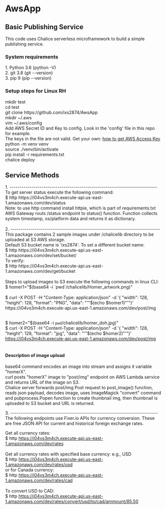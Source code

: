 # AwsApp
<h2>Basic Publishing Service</h2>
This code uses Chalice serverless microframework to build a simple publishing service. 

<h3> System requirements </h3>
<p> 
1. Python 3.6  (python -V)<br>
2. git 3.8 (git --version)<br>
3. pip 9 (pip --version)<br>
</p>
<h3> Setup steps for Linux RH</h3>
<p>
mkdir test<br>
cd test<br>
git clone https://github.com/ixs2874/AwsApp <br>
mkdir ~/.aws<br>
vim ~/.aws/config<br>
Add AWS Secret ID and Key to config. Look in the 'config' file in this repo for example. <br>
The keys in the file are not valid.  Get your own: <a href="http://docs.aws.amazon.com/toolkit-for-eclipse/v1/user-guide/setup-credentials.html"> how to get AWS Access Key </a><br>
python -m venv venv<br>
source ./venv/bin/activate<br>
pip install -r requirements.txt<br>
chalice deploy<br>
</p>

<h2> Service Methods</h2>
1. --------------------------------------------------------------------------<br>
To get server status execute the following command:<br>
$ http https://i04vs3m4ch.execute-api.us-east-1.amazonaws.com/dev/status<br>
Note: to use http command install httpie, which is part of requirements.txt<br>
AWS Gateway routs /status endpoint to status() function. Function collects system timestamp, os/platform data and returns it as dictionary.<br><br>
2. ---------------------------------------------------------------------------<br>
This package contains 2 sample images under /chalicelib directory to be uploaded at S3 AWS storage.<br> 
Default S3 bucket name is 'ixs2874'. To set a different bucket name:<br>
$ http https://i04vs3m4ch.execute-api.us-east-1.amazonaws.com/dev/set/bucket/<your bucket name> <br>
To verify: <br>
$ http https://i04vs3m4ch.execute-api.us-east-1.amazonaws.com/dev/get/bucket<br><br>
Steps to upload images to S3 execute the following commands in linux CLI:<br>
$ homer1="$(base64 -i `pwd`/chalicelib/Homer_artwork.png)"<br><br>
$ curl -X POST -H "Content-Type: application/json" -d '{ "width": 128, "height": 128, "format": "PNG", "data": "'"$(echo $homer1)"'"}' https://i04vs3m4ch.execute-api.us-east-1.amazonaws.com/dev/post/img<br><br>

$ homer2="$(base64 -i `pwd`/chalicelib/homer_doh.jpg)"<br>
$ curl -X POST -H "Content-Type: application/json" -d '{ "width": 128, "height": 128, "format": "jpg", "data": "'"$(echo $homer2)"'"}' https://i04vs3m4ch.execute-api.us-east-1.amazonaws.com/dev/post/img<br><br>
<h4>Description of image upload</h4>
<p>
base64 command encodes an image into stream and assigns it variable "homerX".<br>
curl posts "homerX" image to "post/img" endpoint on AWS Lambda service and returns URL of the image on S3.<br>
Chalice server forwards post/img Post request to post_image() function, reads json payload, decodes image, uses ImageMagick "convert" command and pubprocess.Popen function to create thumbnail img, then thumbnail is uploaded to S3 bucket and URL is returned.<br>
</p>
3. --------------------------------------------------------------------------<br>
The following endpoints use Fixer.io APIs for currency conversion. These are free JSON API for current and historical foreign exchange rates.

Get all currency rates:<br>
$ http https://i04vs3m4ch.execute-api.us-east-1.amazonaws.com/dev/rates <br><br>
Get all currency rates with specified base currency: e.g., USD <br>
$ http https://i04vs3m4ch.execute-api.us-east-1.amazonaws.com/dev/rates/usd <br>
or for Canada currency: <br>
$ http https://i04vs3m4ch.execute-api.us-east-1.amazonaws.com/dev/rates/cad <br><br>
To convert USD to CAD: <br>
$ http https://i04vs3m4ch.execute-api.us-east-1.amazonaws.com/dev/rates/convert/usd/to/cad/ammount/85.50






